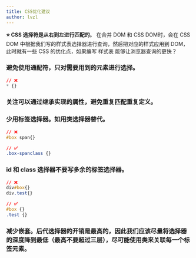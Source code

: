 ```yaml
---
title: CSS优化建议
author: lvzl
---
```


**⭐️ CSS 选择符是从右到左进行匹配的**。
在合并 DOM 和 CSS DOM时，会在 CSS DOM 中根据我们写的样式表选择器进行查询，然后把对应的样式应用到 DOM，此时就有一些 CSS 的优化点，如果编写 样式表 能够让浏览器查询的更快？
### 避免使用通配符，只对需要用到的元素进行选择。
```css
// ❌
* {}
```
### 关注可以通过继承实现的属性，避免重复匹配重复定义。
### 少用标签选择器。如用类选择器替代。
```css
// ❌
#box span{}

// ✅
.box-spanclass {}
```
### id 和 class 选择器不要写多余的标签选择器。
```css
// ❌
div#box{}
div.test{}

// ✅
#box {}
.test {}
```
### 减少嵌套。后代选择器的开销是最高的，因此我们应该尽量将选择器的深度降到最低（最高不要超过三层），尽可能使用类来关联每一个标签元素。


